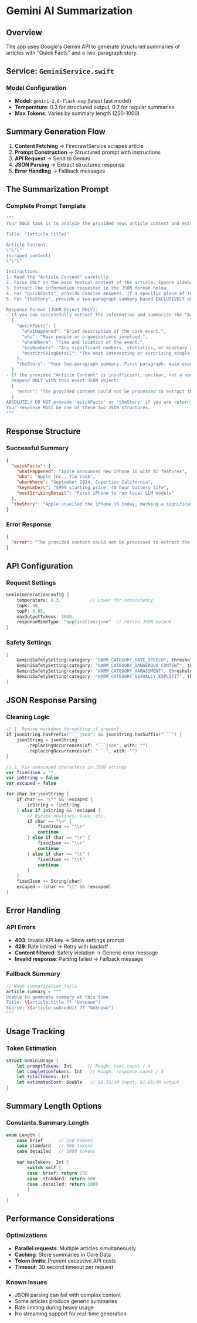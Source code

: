 # Gemini AI Summarization

## Overview
The app uses Google's Gemini API to generate structured summaries of articles with "Quick Facts" and a two-paragraph story.

## Service: `GeminiService.swift`

### Model Configuration
- **Model**: `gemini-2.0-flash-exp` (latest fast model)
- **Temperature**: 0.3 for structured output, 0.7 for regular summaries
- **Max Tokens**: Varies by summary length (250-1000)

## Summary Generation Flow

1. **Content Fetching** → FirecrawlService scrapes article
2. **Prompt Construction** → Structured prompt with instructions
3. **API Request** → Send to Gemini
4. **JSON Parsing** → Extract structured response
5. **Error Handling** → Fallback messages

## The Summarization Prompt

### Complete Prompt Template
```swift
"""
Your SOLE task is to analyze the provided news article content and extract specific information.

Title: "{article_title}"

Article Content:
\"\"\"
{scraped_content}
\"\"\"

Instructions:
1. Read the "Article Content" carefully.
2. Focus ONLY on the main textual content of the article. Ignore sidebars, navigation links, advertisements, comments, and other non-article elements.
3. Extract the information requested in the JSON format below.
4. For "quickFacts", provide concise answers. If a specific piece of information for a quickFact is not clearly available in the article, use "N/A".
5. For "theStory", provide a two-paragraph summary based EXCLUSIVELY on the provided "Article Content".

Response Format (JSON Object ONLY):
- If you can successfully extract the information and summarize the "Article Content":
  {
    "quickFacts": {
      "whatHappened": "Brief description of the core event.",
      "who": "Main people or organizations involved.",
      "whenWhere": "Time and location of the event.",
      "keyNumbers": "Any significant numbers, statistics, or monetary amounts, or 'N/A'.",
      "mostStrikingDetail": "The most interesting or surprising single fact from the article."
    },
    "theStory": "Your two-paragraph summary. First paragraph: main event and context. Second: background or implications."
  }
- If the provided "Article Content" is insufficient, unclear, not a news article, or if you cannot reasonably extract the required fields:
  Respond ONLY with this exact JSON object:
  {
    "error": "The provided content could not be processed to extract the required information or generate a news summary."
  }
ABSOLUTELY DO NOT provide 'quickFacts' or 'theStory' if you are returning an 'error'. Do NOT use external knowledge.
Your response MUST be one of these two JSON structures.
"""
```

## Response Structure

### Successful Summary
```json
{
  "quickFacts": {
    "whatHappened": "Apple announced new iPhone 16 with AI features",
    "who": "Apple Inc., Tim Cook",
    "whenWhere": "September 2024, Cupertino California",
    "keyNumbers": "$999 starting price, 48-hour battery life",
    "mostStrikingDetail": "First iPhone to run local LLM models"
  },
  "theStory": "Apple unveiled the iPhone 16 today, marking a significant shift in smartphone technology with the integration of on-device AI capabilities. The new device features a dedicated neural processing unit capable of running large language models locally, eliminating the need for cloud processing for many AI tasks.\n\nThe announcement represents Apple's aggressive push into artificial intelligence, directly competing with Google and Samsung's AI offerings. Industry analysts suggest this could reshape user expectations for privacy and performance in AI-powered mobile experiences."
}
```

### Error Response
```json
{
  "error": "The provided content could not be processed to extract the required information or generate a news summary."
}
```

## API Configuration

### Request Settings
```swift
GeminiGenerationConfig {
    temperature: 0.3,           // Lower for consistency
    topK: 40,
    topP: 0.95,
    maxOutputTokens: 1000,
    responseMimeType: "application/json"  // Forces JSON output
}
```

### Safety Settings
```swift
[
    GeminiSafetySetting(category: "HARM_CATEGORY_HATE_SPEECH", threshold: "BLOCK_MEDIUM_AND_ABOVE"),
    GeminiSafetySetting(category: "HARM_CATEGORY_DANGEROUS_CONTENT", threshold: "BLOCK_MEDIUM_AND_ABOVE"),
    GeminiSafetySetting(category: "HARM_CATEGORY_HARASSMENT", threshold: "BLOCK_MEDIUM_AND_ABOVE"),
    GeminiSafetySetting(category: "HARM_CATEGORY_SEXUALLY_EXPLICIT", threshold: "BLOCK_MEDIUM_AND_ABOVE")
]
```

## JSON Response Parsing

### Cleaning Logic
```swift
// 1. Remove markdown formatting if present
if jsonString.hasPrefix("```json") && jsonString.hasSuffix("```") {
    jsonString = jsonString
        .replacingOccurrences(of: "```json", with: "")
        .replacingOccurrences(of: "```", with: "")
}

// 2. Fix unescaped characters in JSON strings
var fixedJson = ""
var inString = false
var escaped = false

for char in jsonString {
    if char == "\"" && !escaped {
        inString = !inString
    } else if inString && !escaped {
        // Escape newlines, tabs, etc.
        if char == "\n" {
            fixedJson += "\\n"
            continue
        } else if char == "\r" {
            fixedJson += "\\r"
            continue
        } else if char == "\t" {
            fixedJson += "\\t"
            continue
        }
    }
    fixedJson += String(char)
    escaped = (char == "\\" && !escaped)
}
```

## Error Handling

### API Errors
- **403**: Invalid API key → Show settings prompt
- **429**: Rate limited → Retry with backoff
- **Content filtered**: Safety violation → Generic error message
- **Invalid response**: Parsing failed → Fallback message

### Fallback Summary
```swift
// When summarization fails
article.summary = """
Unable to generate summary at this time.
Title: \(article.title ?? "Unknown")
Source: \(article.subreddit ?? "Unknown")
"""
```

## Usage Tracking

### Token Estimation
```swift
struct GeminiUsage {
    let promptTokens: Int      // Rough: text.count / 4
    let completionTokens: Int   // Rough: response.count / 4
    let totalTokens: Int
    let estimatedCost: Double   // $0.35/1M input, $1.05/1M output
}
```

## Summary Length Options

### Constants.Summary.Length
```swift
enum Length {
    case brief      // 250 tokens
    case standard   // 500 tokens
    case detailed   // 1000 tokens
    
    var maxTokens: Int {
        switch self {
        case .brief: return 250
        case .standard: return 500
        case .detailed: return 1000
        }
    }
}
```

## Performance Considerations

### Optimizations
- **Parallel requests**: Multiple articles simultaneously
- **Caching**: Store summaries in Core Data
- **Token limits**: Prevent excessive API costs
- **Timeout**: 30 second timeout per request

### Known Issues
- JSON parsing can fail with complex content
- Some articles produce generic summaries
- Rate limiting during heavy usage
- No streaming support for real-time generation